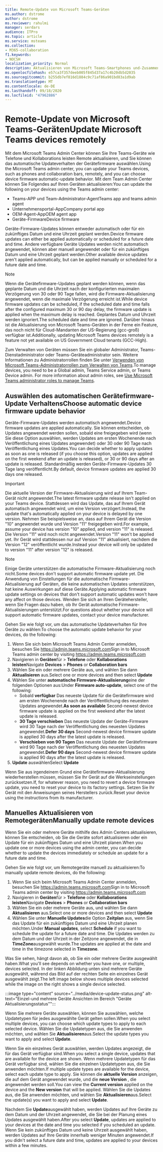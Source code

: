 ```yaml
---
title: Remote-Update von Microsoft Teams-Geräten
ms.author: dstrome
author: dstrome
ms.reviewer: rahulmi
manager: serdars
audience: ITPro
ms.topic: article
ms.service: msteams
ms.collection:
- M365-collaboration
f1.keywords:
- NOCSH
localization_priority: Normal
description: Aktualisieren von Microsoft Teams-Smartphones und-Zusammenarbeits leisten über das Team Admin Center
ms.openlocfilehash: e57ca3f357deeb005f845d37a17c4b20db5d2035
ms.sourcegitcommit: b255db7ef816d1884c9c71af86a901bd83a1d9ab
ms.translationtype: MT
ms.contentlocale: de-DE
ms.lasthandoff: 09/18/2020
ms.locfileid: "47962886"
---
```

# <a name="update-microsoft-teams-devices-remotely"></a><span data-ttu-id="e5c4d-103">Remote-Update von Microsoft Teams-Geräten</span><span class="sxs-lookup"><span data-stu-id="e5c4d-103">Update Microsoft Teams devices remotely</span></span>

<span data-ttu-id="e5c4d-104">Mit dem Microsoft Teams Admin Center können Sie Ihre Teams-Geräte wie Telefone und Kollaborations leisten Remote aktualisieren, und Sie können das automatische Updateverhalten der Gerätefirmware auswählen.</span><span class="sxs-lookup"><span data-stu-id="e5c4d-104">Using the Microsoft Teams admin center, you can update your Teams devices, such as phones and collaboration bars, remotely, and you can choose device firmware automatic-update behavior.</span></span> <span data-ttu-id="e5c4d-105">Mit dem Team Admin Center können Sie Folgendes auf Ihren Geräten aktualisieren:</span><span class="sxs-lookup"><span data-stu-id="e5c4d-105">You can update the following on your devices using the Teams admin center:</span></span>

- <span data-ttu-id="e5c4d-106">Teams-APP und Team-Administrator-Agent</span><span class="sxs-lookup"><span data-stu-id="e5c4d-106">Teams app and teams admin agent</span></span>
- <span data-ttu-id="e5c4d-107">Unternehmensportal-App</span><span class="sxs-lookup"><span data-stu-id="e5c4d-107">Company portal app</span></span>
- <span data-ttu-id="e5c4d-108">OEM-Agent-App</span><span class="sxs-lookup"><span data-stu-id="e5c4d-108">OEM agent app</span></span>
- <span data-ttu-id="e5c4d-109">Geräte-Firmware</span><span class="sxs-lookup"><span data-stu-id="e5c4d-109">Device firmware</span></span>

<span data-ttu-id="e5c4d-110">Geräte-Firmware-Updates können entweder automatisch oder für ein zukünftiges Datum und eine Uhrzeit geplant werden.</span><span class="sxs-lookup"><span data-stu-id="e5c4d-110">Device firmware updates can either be applied automatically or scheduled for a future date and time.</span></span> <span data-ttu-id="e5c4d-111">Andere verfügbare Geräte Updates werden nicht automatisch angewendet, können aber manuell angewendet oder für ein zukünftiges Datum und eine Uhrzeit geplant werden.</span><span class="sxs-lookup"><span data-stu-id="e5c4d-111">Other available device updates aren't applied automatically, but can be applied manually or scheduled for a future date and time.</span></span>

> [!NOTE]
> <span data-ttu-id="e5c4d-112">Wenn die Gerätefirmware-Updates geplant werden können, wenn das geplante Datum und die Uhrzeit nach der konfigurierten maximalen Verzögerung von 30 oder 90 Tage fallen, wird die Firmware-Aktualisierung angewendet, wenn die maximale Verzögerung erreicht ist.</span><span class="sxs-lookup"><span data-stu-id="e5c4d-112">While device firmware updates can be scheduled, if the scheduled date and time falls after the configured maximum 30 or 90 day delay, the firmware update is applied when the maximum delay is reached.</span></span> <span data-ttu-id="e5c4d-113">Geplantes Datum und Uhrzeit werden ignoriert.</span><span class="sxs-lookup"><span data-stu-id="e5c4d-113">The scheduled date and time are ignored.</span></span> <span data-ttu-id="e5c4d-114">Darüber hinaus ist die Aktualisierung von Microsoft Teams-Geräten in der Ferne ein Feature, das noch nicht für Cloud-Mandanten der US-Regierung (gcc-groß) verfügbar ist.</span><span class="sxs-lookup"><span data-stu-id="e5c4d-114">Additionally, updating Microsoft Teams devices remotely is a feature not yet available on US Government Cloud tenants (GCC-High).</span></span>

<span data-ttu-id="e5c4d-115">Zum Verwalten von Geräten müssen Sie ein globaler Administrator, Teams-Dienstadministrator oder Teams-Geräteadministrator sein. Weitere Informationen zu Administratorrollen finden Sie unter [Verwenden von Microsoft Teams-Administratorrollen zum Verwalten von Teams](../using-admin-roles.md).</span><span class="sxs-lookup"><span data-stu-id="e5c4d-115">To manage devices, you need to be a Global admin, Teams Service admin, or Teams Device admin. For more information about admin roles, see [Use Microsoft Teams administrator roles to manage Teams](../using-admin-roles.md).</span></span>

## <a name="choose-automatic-device-firmware-update-behavior"></a><span data-ttu-id="e5c4d-116">Auswählen des automatischen Gerätefirmware-Update Verhaltens</span><span class="sxs-lookup"><span data-stu-id="e5c4d-116">Choose automatic device firmware update behavior</span></span>

<span data-ttu-id="e5c4d-117">Geräte-Firmware-Updates werden automatisch angewendet.</span><span class="sxs-lookup"><span data-stu-id="e5c4d-117">Device firmware updates are applied automatically.</span></span> <span data-ttu-id="e5c4d-118">Sie können entscheiden, ob Updates angewendet werden sollen, sobald eine freigegeben wird (wenn Sie diese Option auswählen, werden Updates am ersten Wochenende nach Veröffentlichung eines Updates angewendet) oder 30 oder 90 Tage nach Veröffentlichung eines Updates.</span><span class="sxs-lookup"><span data-stu-id="e5c4d-118">You can decide whether to apply updates as soon as one is released (if you choose this option, updates are applied on the first weekend after an update is released), or 30 or 90 days after an update is released.</span></span> <span data-ttu-id="e5c4d-119">Standardmäßig werden Geräte-Firmware-Updates 30 Tage lang veröffentlicht.</span><span class="sxs-lookup"><span data-stu-id="e5c4d-119">By default, device firmware updates are applied 30 days one released.</span></span>

> [!IMPORTANT]
> <span data-ttu-id="e5c4d-120">Die aktuelle Version der Firmware-Aktualisierung wird auf Ihrem Team-Gerät nicht angewendet.</span><span class="sxs-lookup"><span data-stu-id="e5c4d-120">The latest firmware update release isn't applied on your Teams device.</span></span> <span data-ttu-id="e5c4d-121">Stattdessen wird das Update, das auf Ihrem Gerät automatisch angewendet wird, um eine Version verzögert.</span><span class="sxs-lookup"><span data-stu-id="e5c4d-121">Instead, the update that's automatically applied on your device is delayed by one version.</span></span> <span data-ttu-id="e5c4d-122">Nehmen Sie beispielsweise an, dass auf Ihrem Gerät die Version "10" angewendet wurde und Version "11" freigegeben wird.</span><span class="sxs-lookup"><span data-stu-id="e5c4d-122">For example, assume your device has version "10" applied, and version "11" is released.</span></span> <span data-ttu-id="e5c4d-123">Die Version "11" wird noch nicht angewendet.</span><span class="sxs-lookup"><span data-stu-id="e5c4d-123">Version "11" won't be applied yet.</span></span> <span data-ttu-id="e5c4d-124">Ihr Gerät wird stattdessen nur auf Version "11" aktualisiert, nachdem die Version "12" veröffentlicht wurde.</span><span class="sxs-lookup"><span data-stu-id="e5c4d-124">Instead your device will only be updated to version "11" after version "12" is released.</span></span>

> [!NOTE]
> <span data-ttu-id="e5c4d-125">Einige Geräte unterstützen die automatische Firmware-Aktualisierung noch nicht.</span><span class="sxs-lookup"><span data-stu-id="e5c4d-125">Some devices don't support automatic firmware update yet.</span></span> <span data-ttu-id="e5c4d-126">Die Anwendung von Einstellungen für die automatische Firmware-Aktualisierung auf Geräten, die keine automatischen Updates unterstützen, hat keine Auswirkungen auf diese Geräte.</span><span class="sxs-lookup"><span data-stu-id="e5c4d-126">Applying automatic firmware update settings on devices that don't support automatic updates won't have any affect on those devices.</span></span> <span data-ttu-id="e5c4d-127">Wenden Sie sich an Ihren Gerätehersteller, wenn Sie Fragen dazu haben, ob Ihr Gerät automatische Firmware-Aktualisierungen unterstützt.</span><span class="sxs-lookup"><span data-stu-id="e5c4d-127">For questions about whether your device will support automatic firmware updates, contact your device manufacturer.</span></span>

<span data-ttu-id="e5c4d-128">Gehen Sie wie folgt vor, um das automatische Updateverhalten für Ihre Geräte zu wählen:</span><span class="sxs-lookup"><span data-stu-id="e5c4d-128">To choose the automatic update behavior for your devices, do the following:</span></span>

1. <span data-ttu-id="e5c4d-129">Wenn Sie sich beim Microsoft Teams Admin Center anmelden, besuchen Sie https://admin.teams.microsoft.com</span><span class="sxs-lookup"><span data-stu-id="e5c4d-129">Sign in to Microsoft Teams admin center by visiting https://admin.teams.microsoft.com</span></span>
2. <span data-ttu-id="e5c4d-130">Navigieren in **Geräten**für  >  **Telefone** oder **Kollaborations leisten**</span><span class="sxs-lookup"><span data-stu-id="e5c4d-130">Navigate **Devices** > **Phones** or **Collaboration bars**</span></span>
3. <span data-ttu-id="e5c4d-131">Wählen Sie ein oder mehrere Geräte aus, und wählen Sie dann **Aktualisieren** aus.</span><span class="sxs-lookup"><span data-stu-id="e5c4d-131">Select one or more devices and then select **Update**</span></span>
4. <span data-ttu-id="e5c4d-132">Wählen Sie unter **automatische Firmware-Aktualisierung**eine der folgenden Optionen aus:</span><span class="sxs-lookup"><span data-stu-id="e5c4d-132">Under **Firmware auto-update**, select one of the following:</span></span>
    - <span data-ttu-id="e5c4d-133">Sobald **verfügbar** Das neueste Update für die Gerätefirmware wird am ersten Wochenende nach der Veröffentlichung des neuesten Updates angewendet.</span><span class="sxs-lookup"><span data-stu-id="e5c4d-133">**As soon as available** Second-newest device firmware update is applied on the first weekend after the latest update is released.</span></span>
    - <span data-ttu-id="e5c4d-134">**30 Tage verschieben** Das neueste Update der Geräte-Firmware wird 30 Tage nach der Veröffentlichung des neuesten Updates angewendet.</span><span class="sxs-lookup"><span data-stu-id="e5c4d-134">**Defer 30 days** Second-newest device firmware update is applied 30 days after the latest update is released.</span></span>
    - <span data-ttu-id="e5c4d-135">**Verschieben von 90 Tagen** Das neueste Update der Gerätefirmware wird 90 Tage nach der Veröffentlichung des neuesten Updates angewendet.</span><span class="sxs-lookup"><span data-stu-id="e5c4d-135">**Defer 90 days** Second-newest device firmware update is applied 90 days after the latest update is released.</span></span>
5. <span data-ttu-id="e5c4d-136">**Update** auswählen</span><span class="sxs-lookup"><span data-stu-id="e5c4d-136">Select **Update**</span></span>

<span data-ttu-id="e5c4d-137">Wenn Sie aus irgendeinem Grund eine Gerätefirmware-Aktualisierung wiederherstellen müssen, müssen Sie Ihr Gerät auf die Werkseinstellungen zurücksetzen.</span><span class="sxs-lookup"><span data-stu-id="e5c4d-137">If, for whatever reason, you need to revert a device firmware update, you need to reset your device to its factory settings.</span></span> <span data-ttu-id="e5c4d-138">Setzen Sie Ihr Gerät mit den Anweisungen seines Herstellers zurück.</span><span class="sxs-lookup"><span data-stu-id="e5c4d-138">Reset your device using the instructions from its manufacturer.</span></span>  

## <a name="manually-update-remote-devices"></a><span data-ttu-id="e5c4d-139">Manuelles Aktualisieren von Remotegeräten</span><span class="sxs-lookup"><span data-stu-id="e5c4d-139">Manually update remote devices</span></span>

<span data-ttu-id="e5c4d-140">Wenn Sie ein oder mehrere Geräte mithilfe des Admin Centers aktualisieren, können Sie entscheiden, ob Sie die Geräte sofort aktualisieren oder ein Update für ein zukünftiges Datum und eine Uhrzeit planen.</span><span class="sxs-lookup"><span data-stu-id="e5c4d-140">When you update one or more devices using the admin center, you can decide whether to update the devices immediately or schedule an update for a future date and time.</span></span>

<span data-ttu-id="e5c4d-141">Gehen Sie wie folgt vor, um Remotegeräte manuell zu aktualisieren:</span><span class="sxs-lookup"><span data-stu-id="e5c4d-141">To manually update remote devices, do the following:</span></span>

1. <span data-ttu-id="e5c4d-142">Wenn Sie sich beim Microsoft Teams Admin Center anmelden, besuchen Sie https://admin.teams.microsoft.com</span><span class="sxs-lookup"><span data-stu-id="e5c4d-142">Sign in to Microsoft Teams admin center by visiting https://admin.teams.microsoft.com</span></span>
2. <span data-ttu-id="e5c4d-143">Navigieren in **Geräten**für  >  **Telefone** oder **Kollaborations leisten**</span><span class="sxs-lookup"><span data-stu-id="e5c4d-143">Navigate  **Devices** > **Phones** or **Collaboration bars**</span></span>
3. <span data-ttu-id="e5c4d-144">Wählen Sie ein oder mehrere Geräte aus, und wählen Sie dann **Aktualisieren** aus.</span><span class="sxs-lookup"><span data-stu-id="e5c4d-144">Select one or more devices and then select **Update**</span></span>
4. <span data-ttu-id="e5c4d-145">Wählen Sie unter **Manuelle Updates**die Option **Zeitplan** aus, wenn Sie das Update für ein zukünftiges Datum und eine Uhrzeit planen möchten.</span><span class="sxs-lookup"><span data-stu-id="e5c4d-145">Under **Manual updates**, select **Schedule** if you want to schedule the update for a future date and time.</span></span> <span data-ttu-id="e5c4d-146">Die Updates werden zu dem Datum und der Uhrzeit in der Zeitzone angewendet, die in **TimeZone**ausgewählt wurde.</span><span class="sxs-lookup"><span data-stu-id="e5c4d-146">The updates are applied at the date and time in the timezone selected in **Timezone**.</span></span>

<span data-ttu-id="e5c4d-147">Was Sie sehen, hängt davon ab, ob Sie ein oder mehrere Geräte ausgewählt haben.</span><span class="sxs-lookup"><span data-stu-id="e5c4d-147">What you'll see depends on whether you have one, or multiple, devices selected.</span></span> <span data-ttu-id="e5c4d-148">In der linken Abbildung unten sind mehrere Geräte ausgewählt, während das Bild auf der rechten Seite ein einzelnes Gerät ausgewählt zeigt.</span><span class="sxs-lookup"><span data-stu-id="e5c4d-148">The left image below shows multiple devices selected while the image on the right shows a single device selected.</span></span>

:::image type="content" source="../media/device-update-status.png" alt-text="Einzel-und mehrere Geräte Ansichten im Bereich "Geräte Aktualisierungsstatus"":::

<span data-ttu-id="e5c4d-150">Wenn Sie mehrere Geräte auswählen, können Sie auswählen, welche Updatetypen für jedes ausgewählte Gerät gelten sollen.</span><span class="sxs-lookup"><span data-stu-id="e5c4d-150">When you select multiple devices, you can choose which update types to apply to each selected device.</span></span> <span data-ttu-id="e5c4d-151">Wählen Sie die Updatetypen aus, die Sie anwenden möchten, und wählen Sie **Aktualisieren**aus.</span><span class="sxs-lookup"><span data-stu-id="e5c4d-151">Select the update types you want to apply and select **Update**.</span></span>

<span data-ttu-id="e5c4d-152">Wenn Sie ein einzelnes Gerät auswählen, werden Updates angezeigt, die für das Gerät verfügbar sind.</span><span class="sxs-lookup"><span data-stu-id="e5c4d-152">When you select a single device, updates that are available for the device are shown.</span></span> <span data-ttu-id="e5c4d-153">Wenn mehrere Updatetypen für das Gerät verfügbar sind, wählen Sie die einzelnen Updatetypen aus, die Sie anwenden möchten.</span><span class="sxs-lookup"><span data-stu-id="e5c4d-153">If multiple update types are available for the device, select each update type to apply.</span></span> <span data-ttu-id="e5c4d-154">Sie können die **aktuelle Version** anzeigen, die auf dem Gerät angewendet wurde, und die **neue Version** , die angewendet werden soll.</span><span class="sxs-lookup"><span data-stu-id="e5c4d-154">You can view the **Current version** applied on the device and the **New version** that will be applied.</span></span> <span data-ttu-id="e5c4d-155">Wählen Sie die Updates aus, die Sie anwenden möchten, und wählen Sie **Aktualisieren**aus.</span><span class="sxs-lookup"><span data-stu-id="e5c4d-155">Select the update(s) you want to apply and select **Update**.</span></span>

<span data-ttu-id="e5c4d-156">Nachdem Sie **Update**ausgewählt haben, werden Updates auf Ihre Geräte zu dem Datum und der Uhrzeit angewendet, die Sie bei der Planung eines Updates ausgewählt haben.</span><span class="sxs-lookup"><span data-stu-id="e5c4d-156">After you select **Update**, updates are applied to your devices at the date and time you selected if you scheduled an update.</span></span> <span data-ttu-id="e5c4d-157">Wenn Sie kein zukünftiges Datum und keine Uhrzeit ausgewählt haben, werden Updates auf Ihre Geräte innerhalb weniger Minuten angewendet.</span><span class="sxs-lookup"><span data-stu-id="e5c4d-157">If you didn't select a future date and time, updates are applied to your devices within a few minutes.</span></span>
